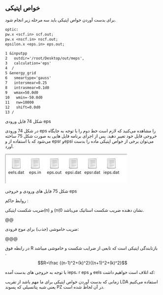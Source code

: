 ## خواص اپتیکی

برای بدست آوردن خواص اپتیکی باید سه مرحله زیر انجام شود.

```
optic:
pw.x <scf.in> scf.out;
pw.x <nscf.in> nscf.out;
epsilon.x <eps.in> eps.out;
```

```
1 &inputpp
2   outdir='/root/Desktop/out/meps',
3   calculation='eps'
4  /
5 &energy_grid
6   smeartype='gauss'
7   intersmear=0.25
8   intrasmear=0.1d0
9   wmax=50.0d0
10   wmin=-50.0d0
11   nw=10000
12   shift=0.0d0
13 /
```

شکل 74 فایل ورودی eps

در شکل 74 ورودی eps را مشاهده می‌کنید که لازم است خط دوم را با توجه به جایگاه خروجی فایل خود تغییر دهید. پس از اجرای برنامه فایل هایی به صورت  شکل 75 ساخته می‌شود که  با استفاده از و   epsr وepsi می‌توان برخی از خواص اپتیکی ماده را بدست آورد.

![](/assets/75.png)

شکل 75 فایل های ورودی و خروجی eps

روابط حاکم :

ضریب شکست اپتیکی\(n\) و \(n\(0 نشان دهنده ضریب شکست استاتیک می‌باشد.

@@

ضریب خاموشی \(جذب\) برای موج فرودی:

@@@

در رابطه فوق R بازتابندگی اپتیکی است که تابعی از ضرایب شکست و خاموشی میباشد  
.

$$R=\frac {(n-1)^2+(k)^2}{(n+1)^2+(k)^2}$$



با توجه به خروجی های بدست آمده ieps، r eps و eels  که اتلاف است خواهیم داشت:

زمانی که بدست آوردن خواص اپتیکی برای ما مهم یاشد از تقریب LDA استفاده می‌کنیم یعنی شبه پتانسیلی که پسوند PZ در آن لحاظ شده است.


